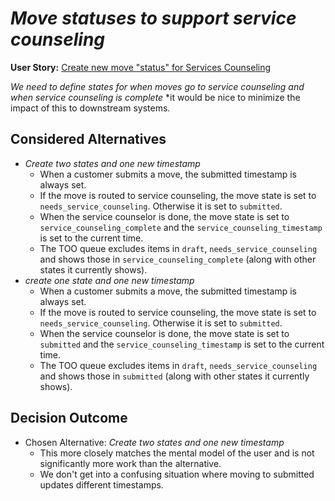# _Move statuses to support service counseling_

**User Story:** [Create new move "status" for Services Counseling](https://dp3.atlassian.net/browse/MB-7112)

_We need to define states for when moves go to service counseling and when service counseling is complete_
\*it would be nice to minimize the impact of this to downstream systems.

## Considered Alternatives

- _Create two states and one new timestamp_
    - When a customer submits a move, the submitted timestamp is always set.
    - If the move is routed to service counseling, the move state is set to `needs_service_counseling`. Otherwise it is set to `submitted`.
    - When the service counselor is done, the move state is set to `service_counseling_complete` and the `service_counseling_timestamp` is set to the current time.
    - The TOO queue excludes items in `draft`, `needs_service_counseling` and shows those in `service_counseling_complete` (along with other states it currently shows).
- _create one state and one new timestamp_
    - When a customer submits a move, the submitted timestamp is always set.
    - If the move is routed to service counseling, the move state is set to `needs_service_counseling`. Otherwise it is set to `submitted`.
    - When the service counselor is done, the move state is set to `submitted` and the `service_counseling_timestamp` is set to the current time.
    - The TOO queue excludes items in `draft`, `needs_service_counseling` and shows those in `submitted` (along with other states it currently shows).

## Decision Outcome

- Chosen Alternative: _Create two states and one new timestamp_
    - This more closely matches the mental model of the user and is not significantly more work than the alternative.
    - We don't get into a confusing situation where moving to submitted updates different timestamps.
